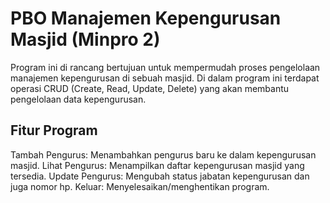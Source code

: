 # PBO Manajemen Kepengurusan Masjid (Minpro 2)
Program ini di rancang bertujuan untuk mempermudah proses pengelolaan manajemen kepengurusan di sebuah masjid. Di dalam program ini terdapat operasi CRUD (Create, Read, Update, Delete) yang akan membantu pengelolaan data kepengurusan.
## Fitur Program
Tambah Pengurus: Menambahkan pengurus baru ke dalam kepengurusan masjid.
Lihat Pengurus: Menampilkan daftar kepengurusan masjid yang tersedia.
Update Pengurus: Mengubah status jabatan kepengurusan dan juga nomor hp.
Keluar: Menyelesaikan/menghentikan program.
